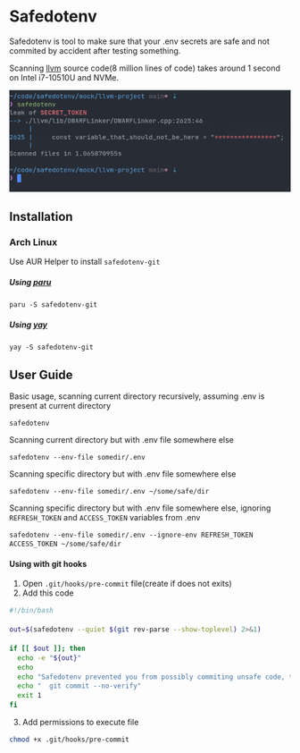 # Safedotenv

Safedotenv is tool to make sure that your .env secrets are safe and not commited by accident after testing something.

Scanning [llvm](https://github.com/llvm/llvm-project) source code(8 million lines of code) takes around 1 second on Intel i7-10510U and NVMe.

![scanning-llvm](docs/scanning-llvm.png)

## Installation

### Arch Linux

Use AUR Helper to install `safedotenv-git`

##### Using [paru](https://github.com/Morganamilo/paru)
```
paru -S safedotenv-git
```

##### Using [yay](https://github.com/Jguer/yay)
```
yay -S safedotenv-git
```

## User Guide

Basic usage, scanning current directory recursively, assuming .env is present at current directory

```
safedotenv
```

Scanning current directory but with .env file somewhere else

```
safedotenv --env-file somedir/.env
```

Scanning specific directory but with .env file somewhere else

```
safedotenv --env-file somedir/.env ~/some/safe/dir
```


Scanning specific directory but with .env file somewhere else, ignoring `REFRESH_TOKEN` and `ACCESS_TOKEN` variables from .env

```
safedotenv --env-file somedir/.env --ignore-env REFRESH_TOKEN ACCESS_TOKEN ~/some/safe/dir
```

#### Using with git hooks

1. Open `.git/hooks/pre-commit` file(create if does not exits)
2. Add this code
```bash
#!/bin/bash

out=$(safedotenv --quiet $(git rev-parse --show-toplevel) 2>&1)

if [[ $out ]]; then
  echo -e "${out}"
  echo
  echo "Safedotenv prevented you from possibly commiting unsafe code, to ignore that, use"
  echo "  git commit --no-verify"
  exit 1
fi
```
3. Add permissions to execute file
```bash
chmod +x .git/hooks/pre-commit
```
